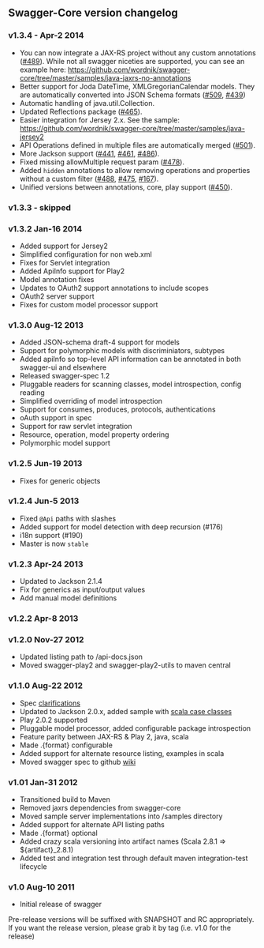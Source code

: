 ## Swagger-Core version changelog

### v1.3.4 - Apr-2 2014

- You can now integrate a JAX-RS project without any custom annotations ([#489](https://github.com/wordnik/swagger-core/issues/489)).  While not all swagger niceties are supported, you can see an example here: https://github.com/wordnik/swagger-core/tree/master/samples/java-jaxrs-no-annotations
- Better support for Joda DateTime, XMLGregorianCalendar models. They are automatically converted into JSON Schema formats ([#509](https://github.com/wordnik/swagger-core/issues/509), [#439](https://github.com/wordnik/swagger-core/issues/439)) 
- Automatic handling of java.util.Collection.
- Updated Reflections package ([#465](https://github.com/wordnik/swagger-core/issues/465)).
- Easier integration for Jersey 2.x. See the sample: https://github.com/wordnik/swagger-core/tree/master/samples/java-jersey2
- API Operations defined in multiple files are automatically merged ([#501](https://github.com/wordnik/swagger-core/issues/501)).
- More Jackson support ([#441](https://github.com/wordnik/swagger-core/issues/441), [#461](https://github.com/wordnik/swagger-core/issues/461), [#486](https://github.com/wordnik/swagger-core/issues/486)).
- Fixed missing allowMultiple request param ([#478](https://github.com/wordnik/swagger-core/issues/478)).
- Added `hidden` annotations to allow removing operations and properties without a custom filter ([#488](https://github.com/wordnik/swagger-core/issues/488), [#475](https://github.com/wordnik/swagger-core/issues/475), [#167](https://github.com/wordnik/swagger-core/issues/167)).
- Unified versions between annotations, core, play support ([#450](https://github.com/wordnik/swagger-core/issues/450)).

### v1.3.3 - skipped

### v1.3.2 Jan-16 2014

- Added support for Jersey2
- Simplified configuration for non web.xml
- Fixes for Servlet integration 
- Added ApiInfo support for Play2
- Model annotation fixes
- Updates to OAuth2 support annotations to include scopes
- OAuth2 server support
- Fixes for custom model processor support

### v1.3.0 Aug-12 2013

- Added JSON-schema draft-4 support for models
- Support for polymorphic models with discriminiators, subtypes
- Added apiInfo so top-level API information can be annotated in both swagger-ui and elsewhere
- Released swagger-spec 1.2
- Pluggable readers for scanning classes, model introspection, config reading
- Simplified overriding of model introspection
- Support for consumes, produces, protocols, authentications
- oAuth support in spec
- Support for raw servlet integration
- Resource, operation, model property ordering
- Polymorphic model support

### v1.2.5 Jun-19 2013

- Fixes for generic objects

### v1.2.4 Jun-5 2013

- Fixed `@Api` paths with slashes
- Added support for model detection with deep recursion (#176)
- i18n support (#190)
- Master is now `stable`

### v1.2.3 Apr-24 2013

- Updated to Jackson 2.1.4
- Fix for generics as input/output values
- Add manual model definitions

### v1.2.2 Apr-8 2013

### v1.2.0 Nov-27 2012

- Updated listing path to /api-docs.json
- Moved swagger-play2 and swagger-play2-utils to maven central

### v1.1.0 Aug-22 2012

- Spec [clarifications](https://github.com/wordnik/swagger-core/wiki/Changelog)
- Updated to Jackson 2.0.x, added sample with [scala case classes](https://github.com/wordnik/swagger-core/tree/master/samples/scala-jaxrs-jackson2)
- Play 2.0.2 supported
- Pluggable model processor, added configurable package introspection
- Feature parity between JAX-RS & Play 2, java, scala
- Made .{format} configurable
- Added support for alternate resource listing, examples in scala
- Moved swagger spec to github [wiki](https://github.com/wordnik/swagger-core/wiki)


### v1.01 Jan-31 2012

- Transitioned build to Maven</li>
- Removed jaxrs dependencies from swagger-core</li>
- Moved sample server implementations into /samples directory</li>
- Added support for alternate API listing paths</li>
- Made .{format} optional</li>
- Added crazy scala versioning into artifact names (Scala 2.8.1 => ${artifact}_2.8.1)
- Added test and integration test through default maven integration-test lifecycle</li>

### v1.0 Aug-10 2011
- Initial release of swagger</li>

Pre-release versions will be suffixed with SNAPSHOT and RC appropriately.  If you want the
release version, please grab it by tag (i.e. v1.0 for the release)